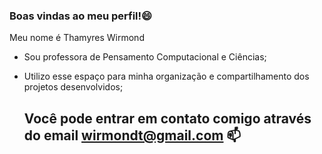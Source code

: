 ### Boas vindas ao meu perfil!😄

Meu nome é Thamyres Wirmond
- Sou professora de Pensamento Computacional e Ciências;
- Utilizo esse espaço para minha organização e compartilhamento dos projetos desenvolvidos;

  ## Você pode entrar em contato comigo através do email wirmondt@gmail.com 📫
